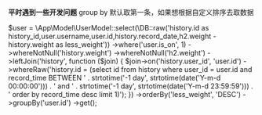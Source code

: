 **平时遇到一些开发问题**
group by 默认取第一条，如果想根据自定义排序去取数据

$user = \App\Model\UserModel::select(\DB::raw('history.id as history_id,user.username,user.id,history.record_date,h2.weight - history.weight as less_weight'))
            ->where('user.is_on', 1)
            ->whereNotNull('history.weight')
            ->whereNotNull('h2.weight')
            ->leftJoin('history', function ($join) {
                $join->on('history.user_id', 'user.id')
                    ->whereRaw('history.id = (select id from history where user_id = user.id and record_time BETWEEN ' .
                        strtotime('-1 day', strtotime(date('Y-m-d 00:00:00'))) . ' and '
                        . strtotime('-1 day', strtotime(date('Y-m-d 23:59:59'))) . ' order by record_time desc limit 1)');
            })
            ->orderBy('less_weight', 'DESC')
            ->groupBy('user.id')
            ->get();
